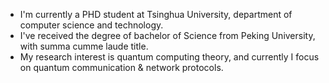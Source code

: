 + I'm currently a PHD student at Tsinghua University, department of computer science and technology.
+ I've received the degree of bachelor of Science from Peking University, with summa cumme laude title.
+ My research interest is quantum computing theory, and currently I focus on quantum communication & network protocols.
